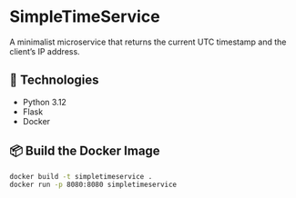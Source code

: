 # SimpleTimeService

A minimalist microservice that returns the current UTC timestamp and the client’s IP address.

## 🔧 Technologies
- Python 3.12
- Flask
- Docker

## 📦 Build the Docker Image
```bash
docker build -t simpletimeservice .
docker run -p 8080:8080 simpletimeservice
